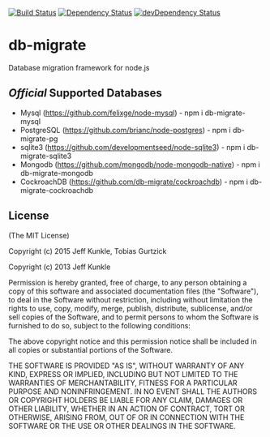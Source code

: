 [![Build Status](https://travis-ci.org/db-migrate/node-db-migrate.svg?branch=master)](https://travis-ci.org/db-migrate/node-db-migrate)
[![Dependency Status](https://david-dm.org/db-migrate/node-db-migrate.svg)](https://david-dm.org/db-migrate/node-db-migrate)
[![devDependency Status](https://david-dm.org/db-migrate/node-db-migrate/dev-status.svg)](https://david-dm.org/db-migrate/node-db-migrate#info=devDependencies)

# db-migrate

Database migration framework for node.js

## _Official_ Supported Databases

- Mysql (https://github.com/felixge/node-mysql) - npm i db-migrate-mysql
- PostgreSQL (https://github.com/brianc/node-postgres) - npm i db-migrate-pg
- sqlite3 (https://github.com/developmentseed/node-sqlite3) - npm i db-migrate-sqlite3
- Mongodb (https://github.com/mongodb/node-mongodb-native) - npm i db-migrate-mongodb
- CockroachDB (https://github.com/db-migrate/cockroachdb) - npm i db-migrate-cockroachdb

## License

(The MIT License)

Copyright (c) 2015 Jeff Kunkle, Tobias Gurtzick

Copyright (c) 2013 Jeff Kunkle

Permission is hereby granted, free of charge, to any person obtaining
a copy of this software and associated documentation files (the
"Software"), to deal in the Software without restriction, including
without limitation the rights to use, copy, modify, merge, publish,
distribute, sublicense, and/or sell copies of the Software, and to
permit persons to whom the Software is furnished to do so, subject to
the following conditions:

The above copyright notice and this permission notice shall be
included in all copies or substantial portions of the Software.

THE SOFTWARE IS PROVIDED "AS IS", WITHOUT WARRANTY OF ANY KIND,
EXPRESS OR IMPLIED, INCLUDING BUT NOT LIMITED TO THE WARRANTIES OF
MERCHANTABILITY, FITNESS FOR A PARTICULAR PURPOSE AND
NONINFRINGEMENT. IN NO EVENT SHALL THE AUTHORS OR COPYRIGHT HOLDERS BE
LIABLE FOR ANY CLAIM, DAMAGES OR OTHER LIABILITY, WHETHER IN AN ACTION
OF CONTRACT, TORT OR OTHERWISE, ARISING FROM, OUT OF OR IN CONNECTION
WITH THE SOFTWARE OR THE USE OR OTHER DEALINGS IN THE SOFTWARE.

